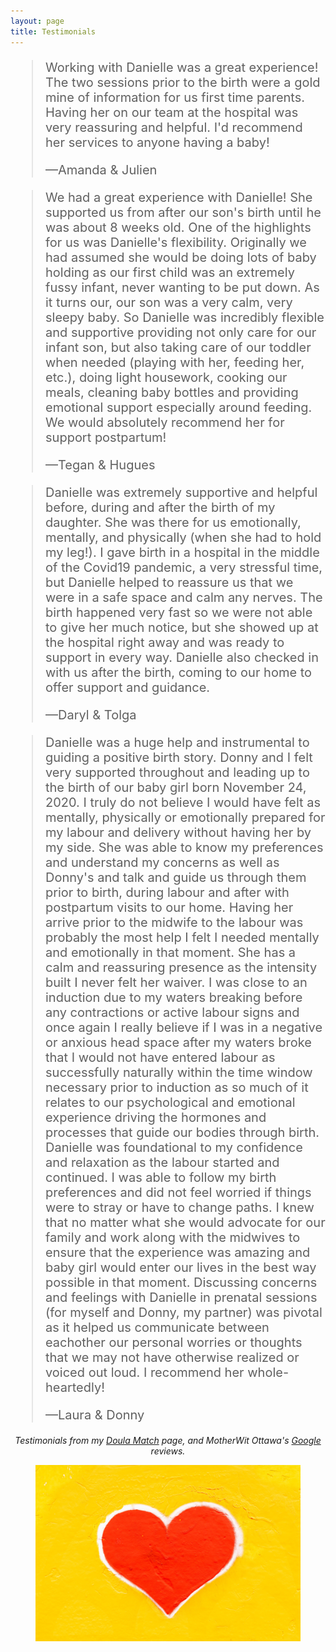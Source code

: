 ```yaml
---
layout: page
title: Testimonials
---
```

<style>

blockquote
{
  font-size: 20px;
}
  
</style>
<blockquote>
  <p>Working with Danielle was a great experience! The two sessions prior to the birth were a gold mine of information for us first time parents. Having her on our team at the hospital was very reassuring and helpful. I'd recommend her services to anyone having a baby!</p>
  <footer>—Amanda & Julien</footer>
</blockquote>

<blockquote cite="https://doulamatch.net/testimonial/detail/88761">
  <p>We had a great experience with Danielle! She supported us from after our son's birth until he was about 8 weeks old. One of the highlights for us was Danielle's flexibility. Originally we had assumed she would be doing lots of baby holding as our first child was an extremely fussy infant, never wanting to be put down. As it turns our, our son was a very calm, very sleepy baby. So Danielle was incredibly flexible and supportive providing not only care for our infant son, but also taking care of our toddler when needed (playing with her, feeding her, etc.), doing light housework, cooking our meals, cleaning baby bottles and providing emotional support especially around feeding. We would absolutely recommend her for support postpartum!</p>
  <footer>—Tegan & Hugues</footer>
</blockquote>

<blockquote cite="https://doulamatch.net/testimonial/detail/72342">
  <p>Danielle was extremely supportive and helpful before, during and after the birth of my daughter. She was there for us emotionally, mentally, and physically (when she had to hold my leg!). I gave birth in a hospital in the middle of the Covid19 pandemic, a very stressful time, but Danielle helped to reassure us that we were in a safe space and calm any nerves. The birth happened very fast so we were not able to give her much notice, but she showed up at the hospital right away and was ready to support in every way. Danielle also checked in with us after the birth, coming to our home to offer support and guidance.</p>
  <footer>—Daryl & Tolga</footer>
</blockquote>

<blockquote cite="https://doulamatch.net/testimonial/detail/64975">
  <p>Danielle was  a huge help and instrumental to guiding a positive birth story. Donny and I felt very supported throughout and leading up to the birth of our baby girl born November 24, 2020. I truly do not believe I would have felt as mentally, physically or emotionally prepared for my labour and delivery without having her by my side. She was able to know my preferences and understand my concerns as well as Donny's and talk and guide us through them prior to birth, during labour and after with postpartum visits to our home. Having her arrive prior to the midwife to the labour was probably the most help I felt I needed mentally and emotionally in that moment. She has a calm and  reassuring presence as the intensity built I never felt her waiver. I was close to an induction due to my waters breaking before any contractions or active labour signs and once again I really believe if I was in a negative or anxious head space after my waters broke that I would not have entered labour as successfully naturally within the time window necessary prior to induction as so much of it relates to our psychological and emotional experience driving the hormones and processes that guide our bodies through birth. Danielle was foundational to my confidence and relaxation as the labour started and continued. I was able to follow my birth preferences and did not feel worried if things were to stray or have to change paths. I knew that no matter what she would advocate for our family and work along with the midwives to ensure that the experience was amazing and baby girl would enter  our lives in the best way possible in that moment. Discussing concerns and feelings with Danielle in prenatal sessions (for myself and Donny, my partner) was pivotal as it helped us communicate between eachother our personal worries or thoughts that we may not have otherwise realized or voiced out loud. I recommend her whole-heartedly!</p>
  <footer>—Laura & Donny</footer>
</blockquote>

<p align="center"><i>Testimonials from my <a href="https://doulamatch.net/profile/26409/danielle-mceachern" target="_blank">Doula Match</a> page, and MotherWit Ottawa's <a href="https://maps.app.goo.gl/T9B1wTcMvrJGCKGv8" target="_blank">Google</a> reviews.</i></p>

<figure>
  <img src="assets/images/unsplash-testimonials.jpg" />
</figure>
